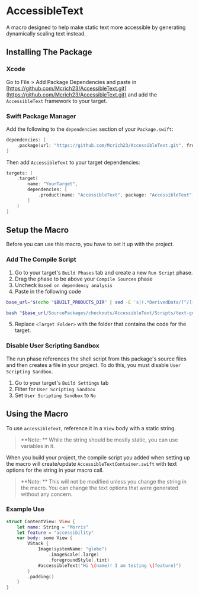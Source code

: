 # AccessibleText
A macro designed to help make static text more accessible by generating dynamically scaling text instead.

## Installing The Package

### Xcode
Go to File > Add Package Dependencies and paste in [https://github.com/Mcrich23/AccessibleText.git](https://github.com/Mcrich23/AccessibleText.git) and add the `AccessibleText` framework to your target.

### Swift Package Manager

Add the following to the `dependencies` section of your `Package.swift`:

```swift
dependencies: [
    .package(url: "https://github.com/Mcrich23/AccessibleText.git", from: "1.0.0")
]
```

Then add `AccessibleText` to your target dependencies:

```swift
targets: [
    .target(
        name: "YourTarget",
        dependencies: [
            .product(name: "AccessibleText", package: "AccessibleText")
        ]
    )
]
```

## Setup the Macro
Before you can use this macro, you have to set it up with the project.

### Add The Compile Script
1. Go to your target's `Build Phases` tab and create a new `Run Script` phase.
2. Drag the phase to be above your `Compile Sources` phase
3. Uncheck `Based on dependency analysis`
4. Paste in the following code

```bash
base_url="$(echo "$BUILT_PRODUCTS_DIR" | sed -E 's|(.*DerivedData/[^/]+).*|\1|')"

bash "$base_url/SourcePackages/checkouts/AccessibleText/Scripts/text-gen.sh" "$SRCROOT/<Target Folder>"
```
5. Replace `<Target Folder>` with the folder that contains the code for the target.

### Disable User Scripting Sandbox
The run phase references the shell script from this package's source files and then creates a file in your project. To do this, you must disable `User Scripting Sandbox`.

1. Go to your target's `Build Settings` tab
2. Filter for `User Scripting Sandbox`
3. Set `User Scripting Sandbox` to `No`

## Using the Macro
To use `accessibleText`, reference it in a `View` body with a static string.

> **Note: ** While the string should be mostly static, you can use variables in it.

When you build your project, the compile script you added when setting up the macro will create/update `AccessibleTextContainer.swift` with text options for the string in your macro call.

> **Note: ** This will not be modified unless you change the string in the macro. You can change the text options that were generated without any concern.

### Example Use

```swift
struct ContentView: View {
    let name: String = "Morris"
    let feature = "accessibility"
    var body: some View {
        VStack {
            Image(systemName: "globe")
                .imageScale(.large)
                .foregroundStyle(.tint)
            #accessibleText("Hi \(name)! I am testing \(feature)")
        }
        .padding()
    }
}
```